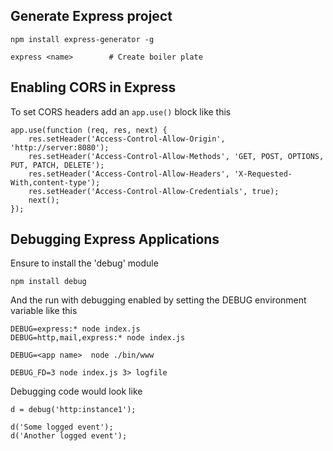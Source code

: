 ## Generate Express project

    npm install express-generator -g

    express <name>        # Create boiler plate

## Enabling CORS in Express

To set CORS headers add an `app.use()` block like this

    app.use(function (req, res, next) {
        res.setHeader('Access-Control-Allow-Origin', 'http://server:8080');
        res.setHeader('Access-Control-Allow-Methods', 'GET, POST, OPTIONS, PUT, PATCH, DELETE');
        res.setHeader('Access-Control-Allow-Headers', 'X-Requested-With,content-type');
        res.setHeader('Access-Control-Allow-Credentials', true);
        next();
    });

## Debugging Express Applications

Ensure to install the 'debug' module

    npm install debug

And the run with debugging enabled by setting the DEBUG environment variable like this

    DEBUG=express:* node index.js
    DEBUG=http,mail,express:* node index.js
    
    DEBUG=<app name>  node ./bin/www
    
    DEBUG_FD=3 node index.js 3> logfile

Debugging code would look like

    d = debug('http:instance1');

    d('Some logged event');
    d('Another logged event');

